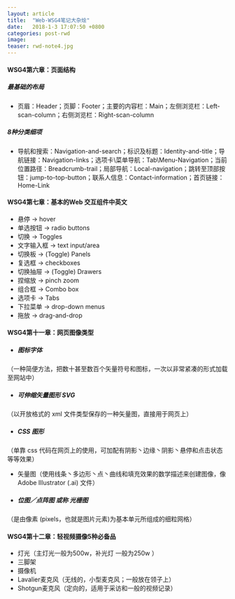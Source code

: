 ```yaml
---
layout: article
title:  "Web-WSG4笔记大杂烩"
date:   2018-1-3 17:07:50 +0800
categories: post-rwd
image:
teaser: rwd-note4.jpg
---
```

#### WSG4第六章：页面结构
##### 最基础的布局
- 页眉：Header；页脚：Footer；主要的内容栏：Main；左侧浏览栏：Left-scan-column；右侧浏览栏：Right-scan-column

##### 8种分类细项
- 导航和搜索：Navigation-and-search；标识及标题：Identity-and-title；导航链接：Navigation-links；选项卡\菜单导航：Tab\Menu-Navigation；当前位置路径：Breadcrumb-trail；局部导航：Local-navigation；跳转至顶部按钮：jump-to-top-button；联系人信息：Contact-information；首页链接： Home-Link

#### WSG4第七章：基本的Web 交互组件中英文
- 悬停 → hover
- 单选按钮 → radio buttons
- 切换 → Toggles
- 文字输入框 → text input/area
- 切换板 → (Toggle) Panels
- 复选框 → checkboxes
- 切换抽屉 → (Toggle) Drawers
- 捏缩放 → pinch zoom
- 组合框 → Combo box
- 选项卡 → Tabs
- 下拉菜单 → drop-down menus
- 拖放 → drag-and-drop

#### WSG4第十一章：网页图像类型
- ##### 图标字体
（一种简便方法，把数十甚至数百个矢量符号和图标，一次以非常紧凑的形式加载至网站中）
- ##### 可伸缩矢量图形 SVG
（以开放格式的 xml 文件类型保存的一种矢量图，直接用于网页上）
- ##### CSS 图形
（单靠 css 代码在网页上的使用，可加配有阴影丶边缘丶阴影丶悬停和点击状态等等效果）
- 矢量图（使用线条丶多边形丶点丶曲线和填充效果的数学描述来创建图像，像 Adobe Illustrator (.ai) 文件）
- ##### 位图／点阵图 或称 光栅图
（是由像素 (pixels，也就是图片元素)为基本单元所组成的细粒网格）

#### WSG4第十二章：轻视频摄像5种必备品
- 灯光（主灯光一般为500w，补光灯 一般为250w ）
- 三脚架
- 摄像机
- Lavalier麦克风（无线的，小型麦克风；一般放在领子上）
- Shotgun麦克风（定向的，适用于采访和一般的视频记录）